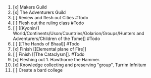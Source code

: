 

1. [x] Makers Guild 
2. [x] The Adventurers Guild 
3. [ ] Review and flesh out Cities #Todo
4. [ ] Flesh out the ruling class #Todo
5. [ ] [[Kyonin/1 World/Continents/Uson/Countries/Golarion/Groups/Hunters and Adventurers/Children of the Tome]] #Todo
6. [ ] [[The Hands of Bhaal]] #Todo
7. [x] Finish [[Elemental plane of Fire]] 
8. [ ] Finish [[The Cataclysm]]. #Todo
9. [x] Fleshing out 1. Hawthorne the Hammer. 
10. [x] Knowledge collecting and preserving "group", Turrim Infnitum 
11. [ ] Create a bard college